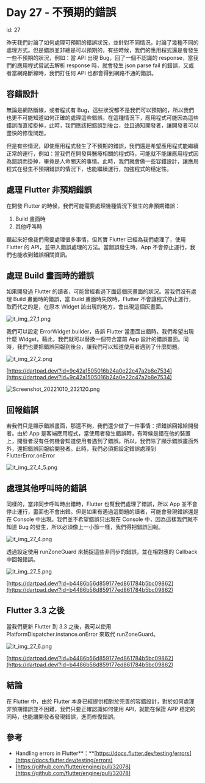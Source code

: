 # Day 27 - 不預期的錯誤

id: 27

昨天我們討論了如何處理可預期的錯誤狀況，並針對不同情況，討論了幾種不同的處理方式。但是錯誤並非總是可以預期的，有些時候，我們的應用程式還是會發生一些不預期的狀況，例如：當 API 出現 Bug，回了一個不認識的 response，當我們的應用程式嘗試去解析 response 時，就會發生 json parse fail 的錯誤，又或者當網路斷線時，我們打任何 API 也都會得到網路不通的錯誤。

## 容錯設計

無論是網路斷線，或者程式有 Bug，這些狀況都不是我們可以預期的，所以我們也更不可能知道如何正確的處理這些錯誤。在這種情況下，應用程式可能因為這些錯誤而直接掛掉，此時，我們應該把錯誤到後台，並且通知開發者，讓開發者可以盡快的修復問題。

但是有些情況，即使應用程式發生了不預期的錯誤，我們還是希望應用程式能繼續正常的運行，例如：當我們在開發與醫療相關的程式時，可能就不能讓應用程式因為錯誤而掛掉，畢竟是人命關天的事情。此時，我們就會做一些容錯設計，讓應用程式在發生不預期錯誤的情況下，也能繼續運行，加強程式的穩定性。

## 處理 Flutter 非預期錯誤

在開發 Flutter 的時候，我們可能需要處理幾種情況下發生的非預期錯誤：

1. Build 畫面時
2. 其他呼叫時

聽起來好像我們需要處理很多事情，但其實 Flutter 已經為我們處理了，使用 Flutter 的 API，並帶入錯誤處理的方法。當錯誤發生時，App 不會停止運行，我們也能收到錯誤相關資訊。

## 處理 Build 畫面時的錯誤

如果開發過 Flutter 的讀者，可能曾經看過下面這個灰畫面的狀況。當我們沒有處理 Build 畫面時的錯誤，當 Build 畫面時失敗時，Flutter 不會讓程式停止運行，取而代之的是，在原本 Widget 該出現的地方，會出現這個灰畫面。

![it_img_27_1.png](Day%2027%20-%20%E4%B8%8D%E9%A0%90%E6%9C%9F%E7%9A%84%E9%8C%AF%E8%AA%A4/it_img_27_1.png)

我們可以設定 ErrorWidget.builder，告訴 Flutter 當畫面出錯時，我們希望出現什麼 Widget，藉此，我們就可以替換一個符合當前 App 設計的錯誤畫面。同時，我們也要把錯誤回報到後台，讓我們可以知道使用者遇到了什麼問題。

![it_img_27_2.png](Day%2027%20-%20%E4%B8%8D%E9%A0%90%E6%9C%9F%E7%9A%84%E9%8C%AF%E8%AA%A4/it_img_27_2.png)

[https://dartpad.dev/?id=9c42a1505016b24a0e22c47a2b8e7534](https://dartpad.dev/?id=9c42a1505016b24a0e22c47a2b8e7534)

![Screenshot_20221010_232120.png](Day%2027%20-%20%E4%B8%8D%E9%A0%90%E6%9C%9F%E7%9A%84%E9%8C%AF%E8%AA%A4/Screenshot_20221010_232120.png)

## 回報錯誤

若我們只是顯示錯誤畫面，那還不夠，我們還少做了一件事情：把錯誤回報給開發者。由於 App 是客端應用程式，當使用者發生錯誤時，有時候是錯在他的裝置上，開發者沒有任何機會知道使用者遇到了錯誤。所以，我們除了顯示錯誤畫面外外，還把錯誤回報給開發者。此時，我們必須把設定錯誤處理到 FlutterError.onError

![it_img_27_4_5.png](Day%2027%20-%20%E4%B8%8D%E9%A0%90%E6%9C%9F%E7%9A%84%E9%8C%AF%E8%AA%A4/it_img_27_4_5.png)

## 處理其他呼叫時的錯誤

同樣的，當非同步呼叫時出錯時，Flutter 也幫我們處理了錯誤，所以 App 並不會停止運行，畫面也不會出錯。但是如果有遇過這問題的讀者，可能會發現錯誤還是在 Console 中出現。我們並不希望錯誤只出現在 Console 中，因為這樣我們就不知道 Bug 的發生，所以必須像上一小節一樣，我們得把錯誤回報。

![it_img_27_4.png](Day%2027%20-%20%E4%B8%8D%E9%A0%90%E6%9C%9F%E7%9A%84%E9%8C%AF%E8%AA%A4/it_img_27_4.png)

透過設定使用 runZoneGuard 來捕捉這些非同步的錯誤，並在相對應的 Callback 中回報錯誤。

![it_img_27_5.png](Day%2027%20-%20%E4%B8%8D%E9%A0%90%E6%9C%9F%E7%9A%84%E9%8C%AF%E8%AA%A4/it_img_27_5.png)

[https://dartpad.dev/?id=b4486b56d859177ed861784b5bc09862](https://dartpad.dev/?id=b4486b56d859177ed861784b5bc09862)

## Flutter 3.3 之後

當我們更新 Flutter 到 3.3 之後，我可以使用 PlatformDispatcher.instance.onError 來取代 runZoneGuard。

![it_img_27_6.png](Day%2027%20-%20%E4%B8%8D%E9%A0%90%E6%9C%9F%E7%9A%84%E9%8C%AF%E8%AA%A4/it_img_27_6.png)

[https://dartpad.dev/?id=b4486b56d859177ed861784b5bc09862](https://dartpad.dev/?id=b4486b56d859177ed861784b5bc09862)

## 結論

在 Flutter 中，由於 Flutter 本身已經提供相對於完善的容錯設計，對於如何處理非預期錯誤並不困難，我們只要正確認識如何使用 API，就能在保證 APP 穩定的同時，也能讓開發者發現錯誤，進而修復錯誤。

## 參考

- Handling errors in Flutter**：**[https://docs.flutter.dev/testing/errors](https://docs.flutter.dev/testing/errors)
- [https://github.com/flutter/engine/pull/32078](https://github.com/flutter/engine/pull/32078)